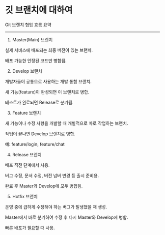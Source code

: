 # 깃 브랜치에 대하여

Git 브랜치 협업 흐름 요약

---

 

1. Master(Main) 브랜치

실제 서비스에 배포되는 최종 버전이 있는 브랜치.

배포 가능한 안정된 코드만 병합됨.

2. Develop 브랜치

개발자들이 공통으로 사용하는 개발 통합 브랜치.

새 기능(feature)이 완성되면 이 브랜치로 병합.

테스트가 완료되면 Release로 분기됨.

3. Feature 브랜치

새 기능이나 수정 사항을 개발할 때 개별적으로 따로 작업하는 브랜치.

작업이 끝나면 Develop 브랜치로 병합.

예: feature/login, feature/chat

4. Release 브랜치

배포 직전 단계에서 사용.

버그 수정, 문서 수정, 버전 넘버 변경 등 출시 준비용.

완료 후 Master와 Develop에 모두 병합됨.

5. Hotfix 브랜치

운영 중에 급하게 수정해야 하는 버그가 발생했을 때 생성.

Master에서 바로 분기하여 수정 후 다시 Master와 Develop에 병합.

빠른 배포가 필요할 때 사용.